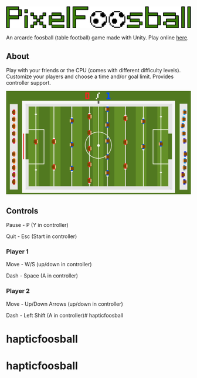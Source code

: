 ![](ReadmeResources/logo.png)

An arcarde foosball (table football) game made with Unity. Play online [here](https://nuno-faria.itch.io/pixelfoosball).

## About

Play with your friends or the CPU (comes with different difficulty levels). Customize your players and choose a time and/or goal limit. Provides controller support.

<img src="ReadmeResources/demo.gif"/>

## Controls

Pause - P (Y in controller)

Quit - Esc (Start in controller)


### Player 1

Move - W/S (up/down in controller)

Dash - Space (A in controller)


### Player 2

Move - Up/Down Arrows (up/down in controller)

Dash - Left Shift (A in controller)# hapticfoosball
# hapticfoosball
# hapticfoosball
